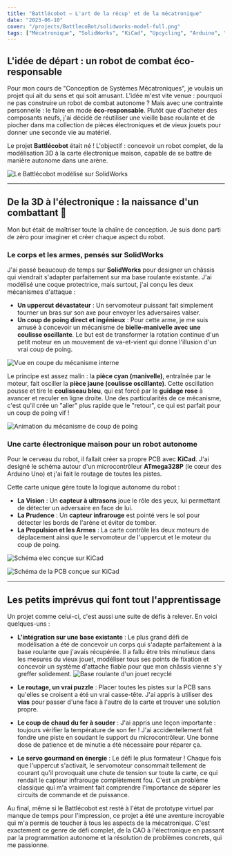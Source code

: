 ```yaml
---
title: "Battlécobot – L'art de la récup' et de la mécatronique"
date: "2023-06-10"
cover: "/projects/BattlecoBot/solidworks-model-full.png"
tags: ["Mécatronique", "SolidWorks", "KiCad", "Upcycling", "Arduino", "Robotique"]
---
```


## L'idée de départ : un robot de combat éco-responsable

Pour mon cours de "Conception de Systèmes Mécatroniques", je voulais un projet qui ait du sens et qui soit amusant. L'idée m'est vite venue : pourquoi ne pas construire un robot de combat autonome ? Mais avec une contrainte personnelle : le faire en mode **éco-responsable**. Plutôt que d'acheter des composants neufs, j'ai décidé de réutiliser une vieille base roulante et de piocher dans ma collection de pièces électroniques et de vieux jouets pour donner une seconde vie au matériel.

Le projet **Battlécobot** était né ! L'objectif : concevoir un robot complet, de la modélisation 3D à la carte électronique maison, capable de se battre de manière autonome dans une arène.

![Le Battlécobot modélisé sur SolidWorks](/projects/BattlecoBot/solidworks-model-full.png "Le design complet du Battlécobot, prêt pour l'impression 3D.")

---

## De la 3D à l'électronique : la naissance d'un combattant 🤖

Mon but était de maîtriser toute la chaîne de conception. Je suis donc parti de zéro pour imaginer et créer chaque aspect du robot.

### Le corps et les armes, pensés sur SolidWorks

J'ai passé beaucoup de temps sur **SolidWorks** pour designer un châssis qui viendrait s'adapter parfaitement sur ma base roulante existante. J'ai modélisé une coque protectrice, mais surtout, j'ai conçu les deux mécanismes d'attaque :
-   **Un uppercut dévastateur** : Un servomoteur puissant fait simplement tourner un bras sur son axe pour envoyer les adversaires valser.
-   **Un coup de poing direct et ingénieux** : Pour cette arme, je me suis amusé à concevoir un mécanisme de **bielle-manivelle avec une coulisse oscillante**. Le but est de transformer la rotation continue d'un petit moteur en un mouvement de va-et-vient qui donne l'illusion d'un vrai coup de poing.

![Vue en coupe du mécanisme interne](/projects/BattlecoBot/solidworks-coupe.png "Vue en coupe montrant l'emplacement des moteurs pour les coups.")

Le principe est assez malin : la **pièce cyan (manivelle)**, entraînée par le moteur, fait osciller la **pièce jaune (coulisse oscillante)**. Cette oscillation pousse et tire le **coulisseau bleu**, qui est forcé par le **guidage rose** à avancer et reculer en ligne droite. Une des particularités de ce mécanisme, c'est qu'il crée un "aller" plus rapide que le "retour", ce qui est parfait pour un coup de poing vif !

![Animation du mécanisme de coup de poing](https://i0.wp.com/www.theengineerspost.com/wp-content/uploads/2018/08/Whitworth-Quick-Return-Mechanism.gif?resize=640%2C305&ssl=1 "Animation du mécanisme de type Whitworth.")

### Une carte électronique maison pour un robot autonome

Pour le cerveau du robot, il fallait créer sa propre PCB avec **KiCad**. J'ai designé le schéma autour d'un microcontrôleur **ATmega328P** (le cœur des Arduino Uno) et j'ai fait le routage de toutes les pistes.

Cette carte unique gère toute la logique autonome du robot :
-   **La Vision** : Un **capteur à ultrasons** joue le rôle des yeux, lui permettant de détecter un adversaire en face de lui.
-   **La Prudence** : Un **capteur infrarouge** est pointé vers le sol pour détecter les bords de l'arène et éviter de tomber.
-   **La Propulsion et les Armes** : La carte contrôle les deux moteurs de déplacement ainsi que le servomoteur de l'uppercut et le moteur du coup de poing.

![Schéma elec conçue sur KiCad](/projects/BattlecoBot/kicad-schema-elec.png "Le schéma elec final de la carte électronique du robot.")

![Schéma de la PCB conçue sur KiCad](/projects/BattlecoBot/kicad-pcb-routage.png "Le routage final de la carte électronique du robot.")

---

## Les petits imprévus qui font tout l'apprentissage

Un projet comme celui-ci, c'est aussi une suite de défis à relever. En voici quelques-uns :

-   **L'intégration sur une base existante** : Le plus grand défi de modélisation a été de concevoir un corps qui s'adapte parfaitement à la base roulante que j'avais récupérée. Il a fallu être très minutieux dans les mesures du vieux jouet, modéliser tous ses points de fixation et concevoir un système d'attache fiable pour que mon châssis vienne s'y greffer solidement.
![Base roulante d'un jouet recyclé](/projects/BattlecoBot/base-roulante.png "La base de départ, un défi de rétro-ingénierie !")

-   **Le routage, un vrai puzzle** : Placer toutes les pistes sur la PCB sans qu'elles se croisent a été un vrai casse-tête. J'ai appris à utiliser des **vias** pour passer d'une face à l'autre de la carte et trouver une solution propre.

-   **Le coup de chaud du fer à souder** : J'ai appris une leçon importante : toujours vérifier la température de son fer ! J'ai accidentellement fait fondre une piste en soudant le support du microcontrôleur. Une bonne dose de patience et de minutie a été nécessaire pour réparer ça.

-   **Le servo gourmand en énergie** : Le défi le plus formateur ! Chaque fois que l'uppercut s'activait, le servomoteur consommait tellement de courant qu'il provoquait une chute de tension sur toute la carte, ce qui rendait le capteur infrarouge complètement fou. C'est un problème classique qui m'a vraiment fait comprendre l'importance de séparer les circuits de commande et de puissance.

Au final, même si le Battlécobot est resté à l'état de prototype virtuel par manque de temps pour l'impression, ce projet a été une aventure incroyable qui m'a permis de toucher à tous les aspects de la mécatronique. C'est exactement ce genre de défi complet, de la CAO à l'électronique en passant par la programmation autonome et la résolution de problèmes concrets, qui me passionne.